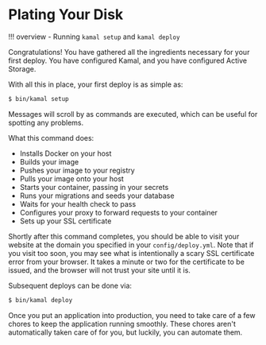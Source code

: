 # Plating Your Disk

!!! overview
    - Running `kamal setup` and `kamal deploy`

Congratulations! You have gathered all the ingredients necessary for your first deploy.
You have configured Kamal, and you have configured Active Storage.

With all this in place, your first deploy is as simple as:

```sh
$ bin/kamal setup
```

Messages will scroll by as commands are executed, which can be useful for spotting any problems.

What this command does:

- Installs Docker on your host
- Builds your image
- Pushes your image to your registry
- Pulls your image onto your host
- Starts your container, passing in your secrets
- Runs your migrations and seeds your database
- Waits for your health check to pass
- Configures your proxy to forward requests to your container
- Sets up your SSL certificate

Shortly after this command completes, you should be able to visit your website at the domain you specified in your `config/deploy.yml`.
Note that if you visit too soon, you may see what is intentionally a scary SSL certificate error from your browser. It takes a minute or two for the certificate to be issued, and the browser will not trust your site until it is.

Subsequent deploys can be done via:

```sh
$ bin/kamal deploy
```

Once you put an application into production, you need to take care of a few chores to keep the application running smoothly. These chores aren't automatically taken care of for you, but luckily, you can automate them.